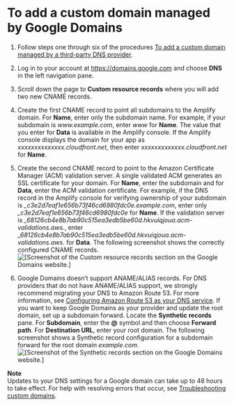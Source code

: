 # To add a custom domain managed by Google Domains<a name="to-add-a-custom-domain-managed-by-google-domains"></a>

1. Follow steps one through six of the procedures [To add a custom domain managed by a third\-party DNS provider](to-add-a-custom-domain-managed-by-a-third-party-dns-provider.md)\.

1. Log in to your account at [https://domains\.google\.com](https://domains.google.com) and choose **DNS** in the left navigation pane\.

1. Scroll down the page to **Custom resource records** where you will add two new CNAME records\.

1. Create the first CNAME record to point all subdomains to the Amplify domain\. For **Name**, enter only the subdomain name\. For example, if your subdomain is *www\.example\.com*, enter *www* for **Name**\. The value that you enter for **Data** is available in the Amplify console\. If the Amplify console displays the domain for your app as *xxxxxxxxxxxxxx\.cloudfront\.net*, then enter *xxxxxxxxxxxxx\.cloudfront\.net* for **Name**\.

1. Create the second CNAME record to point to the Amazon Certificate Manager \(ACM\) validation server\. A single validated ACM generates an SSL certificate for your domain\. For **Name**, enter the subdomain and for **Data**, enter the ACM validation certificate\. For example, if the DNS record in the Amplify console for verifying ownership of your subdomain is *\_c3e2d7eaf1e656b73f46cd6980fdc0e\.example\.com*, enter only *\_c3e2d7eaf1e656b73f46cd6980fdc0e* for **Name**\. If the validation server is *\_68126cb4e8b7ab90c515ea3edb5be60d\.hkvuiqjoua\.acm\-validations\.aws\.*, enter *\_68126cb4e8b7ab90c515ea3edb5be60d\.hkvuiqjoua\.acm\-validations\.aws\.* for **Data**\. The following screenshot shows the correctly configured CNAME records\.  
![\[Screenshot of the Custom resource records section on the Google Domains website.\]](http://docs.aws.amazon.com/amplify/latest/userguide/images/amplify-google-2Update.png)

1. Google Domains doesn’t support ANAME/ALIAS records\. For DNS providers that do not have ANAME/ALIAS support, we strongly recommend migrating your DNS to Amazon Route 53\. For more information, see [Configuring Amazon Route 53 as your DNS service](https://docs.aws.amazon.com/Route53/latest/DeveloperGuide/dns-configuring.html)\. If you want to keep Google Domains as your provider and update the root domain, set up a subdomain forward\. Locate the **Synthetic records** pane\. For **Subdomain**, enter the **@** symbol and then choose **Forward path**\. For **Destination URL**, enter your root domain\. The following screenshot shows a Synthetic record configuration for a subdomain forward for the root domain *example\.com*\.  
![\[Screenshot of the Synthetic records section on the Google Domains website.\]](http://docs.aws.amazon.com/amplify/latest/userguide/images/amplify-google-3Update.png)

**Note**  
 Updates to your DNS settings for a Google domain can take up to 48 hours to take effect\. For help with resolving errors that occur, see [Troubleshooting custom domains](troubleshooting-custom-domains.md)\. 